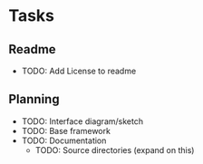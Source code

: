 # Tasks

## Readme

 - TODO: Add License to readme

## Planning

 - TODO: Interface diagram/sketch
 - TODO: Base framework
 - TODO: Documentation
     - TODO: Source directories (expand on this)
